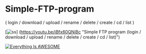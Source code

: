 # Simple-FTP-program
( login / download / upload / rename / delete / create / cd / list )


[![ss](https://img.youtube.com/vi/iBfx60QNiBc/0.jpg)] (https://youtu.be/iBfx60QNiBc "Simple FTP program (login / download / upload / rename / delete / create / cd / list)")


[![Everything Is AWESOME](https://img.youtube.com/vi/StTqXEQ2l-Y/0.jpg)](https://www.youtube.com/watch?v=StTqXEQ2l-Y "Everything Is AWESOME")
